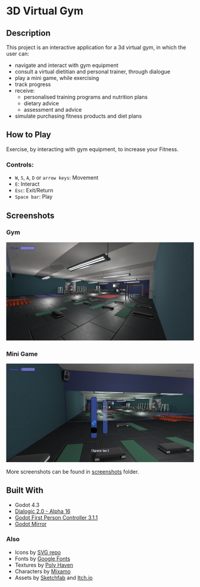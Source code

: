 # 3D Virtual Gym
## Description
This project is an interactive application for a 3d virtual gym, in which the user can:
- navigate and interact with gym equipment
- consult a virtual dietitian and personal trainer, through dialogue
- play a mini game, while exercising
- track progress
- receive:
  - personalised training programs and nutrition plans
  - dietary advice
  - assessment and advice
- simulate purchasing fitness products and diet plans

## How to Play
Exercise, by interacting with gym equipment, to increase your Fitness.

### Controls:
- `W`, `S`, `A`, `D` or `arrow keys`: Movement
- `E`: Interact
- `Esc`: Exit/Return
- `Space bar`: Play

## Screenshots
### Gym
![](https://github.com/GeorgiaKt/3D-Virtual-Gym/blob/main/screenshots/Screenshot_1.png)
### Mini Game
![](https://github.com/GeorgiaKt/3D-Virtual-Gym/blob/main/screenshots/Screenshot_mini_game.png)

More screenshots can be found in [screenshots](https://github.com/GeorgiaKt/3D-Virtual-Gym/tree/main/screenshots) folder.

## Built With
- Godot 4.3
- [Dialogic 2.0 - Alpha 16](https://github.com/dialogic-godot/dialogic)
- [Godot First Person Controller 3.1.1](https://github.com/rbarongr/GodotFirstPersonController)
- [Godot Mirror](https://github.com/Norodix/GodotMirror)
### Also
 - Icons by [SVG repo](https://www.svgrepo.com/)
 - Fonts by [Google Fonts](https://fonts.google.com/)
 - Textures by [Poly Haven](https://polyhaven.com/textures)
 - Characters by [Mixamo](https://www.mixamo.com)
 - Assets by [Sketchfab](https://sketchfab.com) and [Itch.io](https://itch.io/)
